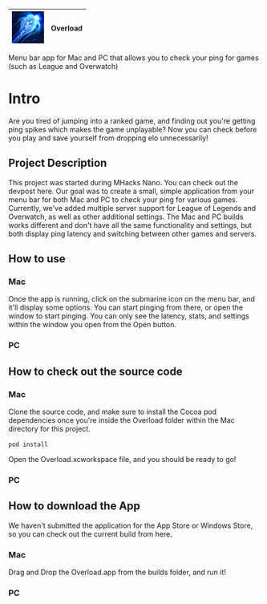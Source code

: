 | ![Image](images/Overload1.png) | **Overload** |
| --| ------------: |

Menu bar app for Mac and PC that allows you to check your ping for games (such as League and Overwatch)

# Intro

Are you tired of jumping into a ranked game, and finding out you're getting ping spikes which makes the game unplayable? Now you can check before you play and save yourself from dropping elo unnecessarily!

## Project Description

This project was started during MHacks Nano. You can check out the devpost here. Our goal was to create a small, simple application from your menu bar for both Mac and PC to check your ping for various games. Currently, we've added multiple server support for League of Legends and Overwatch, as well as other additional settings. The Mac and PC builds works different and don't have all the same functionality and settings, but both display ping latency and switching between other games and servers.

## How to use
### Mac

Once the app is running, click on the submarine icon on the menu bar, and it'll display some options. You can start pinging from there, or open the window to start pinging. You can only see the latency, stats, and settings within the window you open from the Open button. 

### PC

## How to check out the source code
### Mac

Clone the source code, and make sure to install the Cocoa pod dependencies once you're inside the Overload folder within the Mac directory for this project. 

```
pod install
```

Open the Overload.xcworkspace file, and you should be ready to go!

### PC

## How to download the App

We haven't submitted the application for the App Store or Windows Store, so you can check out the current build from here.

### Mac
Drag and Drop the Overload.app from the builds folder, and run it!

### PC

